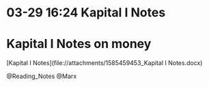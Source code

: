 03-29 16:24 Kapital I Notes
===========================



# Kapital I Notes on money
[Kapital I Notes](file://attachments/1585459453_Kapital I Notes.docx)

@Reading_Notes @Marx
